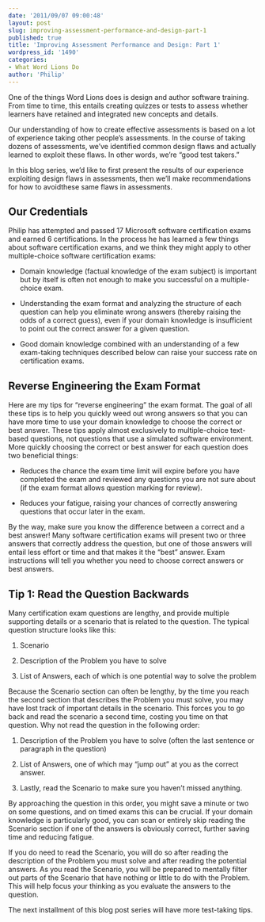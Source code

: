 ```yaml
---
date: '2011/09/07 09:00:48'
layout: post
slug: improving-assessment-performance-and-design-part-1
published: true
title: 'Improving Assessment Performance and Design: Part 1'
wordpress_id: '1490'
categories:
- What Word Lions Do
author: 'Philip'
---
```


One of the things Word Lions does is design and author software training. From time to time, this entails creating quizzes or tests to assess whether learners have retained and integrated new concepts and details.

Our understanding of how to create effective assessments is based on a lot of experience taking other people’s assessments. In the course of taking dozens of assessments, we’ve identified common design flaws and actually learned to exploit these flaws. In other words, we’re “good test takers.”

In this blog series, we’d like to first present the results of our experience exploiting design flaws in assessments, then we’ll make recommendations for how to avoidthese same flaws in assessments.


## Our Credentials


Philip has attempted and passed 17 Microsoft software certification exams and earned 6 certifications. In the process he has learned a few things about software certification exams, and we think they might apply to other multiple-choice software certification exams:



	
  * Domain knowledge (factual knowledge of the exam subject) is important but by itself is often not enough to make you successful on a multiple-choice exam.

	
  * Understanding the exam format and analyzing the structure of each question can help you eliminate wrong answers (thereby raising the odds of a correct guess), even if your domain knowledge is insufficient to point out the correct answer for a given question.

	
  * Good domain knowledge combined with an understanding of a few exam-taking techniques described below can raise your success rate on certification exams.




## Reverse Engineering the Exam Format


Here are my tips for “reverse engineering” the exam format. The goal of all these tips is to help you quickly weed out wrong answers so that you can have more time to use your domain knowledge to choose the correct or best answer. These tips apply almost exclusively to multiple-choice text-based questions, not questions that use a simulated software environment. More quickly choosing the correct or best answer for each question does two beneficial things:



	
  * Reduces the chance the exam time limit will expire before you have completed the exam and reviewed any questions you are not sure about (if the exam format allows question marking for review).

	
  * Reduces your fatigue, raising your chances of correctly answering questions that occur later in the exam.


By the way, make sure you know the difference between a correct and a best answer! Many software certification exams will present two or three answers that correctly address the question, but one of those answers will entail less effort or time and that makes it the “best” answer. Exam instructions will tell you whether you need to choose correct answers or best answers.


## Tip 1: Read the Question Backwards


Many certification exam questions are lengthy, and provide multiple supporting details or a scenario that is related to the question. The typical question structure looks like this:



	
  1. Scenario

	
  2. Description of the Problem you have to solve

	
  3. List of Answers, each of which is one potential way to solve the problem


Because the Scenario section can often be lengthy, by the time you reach the second section that describes the Problem you must solve, you may have lost track of important details in the scenario. This forces you to go back and read the scenario a second time, costing you time on that question. Why not read the question in the following order:

	
  1. Description of the Problem you have to solve (often the last sentence or paragraph in the question)

	
  2. List of Answers, one of which may “jump out” at you as the correct answer.

	
  3. Lastly, read the Scenario to make sure you haven’t missed anything.


By approaching the question in this order, you might save a minute or two on some questions, and on timed exams this can be crucial. If your domain knowledge is particularly good, you can scan or entirely skip reading the Scenario section if one of the answers is obviously correct, further saving time and reducing fatigue.

If you do need to read the Scenario, you will do so after reading the description of the Problem you must solve and after reading the potential answers. As you read the Scenario, you will be prepared to mentally filter out parts of the Scenario that have nothing or little to do with the Problem. This will help focus your thinking as you evaluate the answers to the question.

The next installment of this blog post series will have more test-taking tips.

